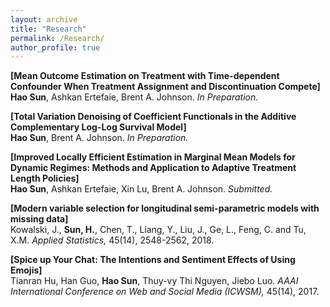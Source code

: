 ```yaml
---
layout: archive
title: "Research"
permalink: /Research/
author_profile: true
---
```

<b>[Mean Outcome Estimation on Treatment with Time-dependent Confounder When Treatment Assignment and Discontinuation Compete]</b><br>
<b>Hao Sun</b>, Ashkan Ertefaie, Brent A. Johnson. <i>In Preparation.</i>

<b>[Total Variation Denoising of Coefficient Functionals in the Additive Complementary Log-Log Survival Model]</b><br>
<b>Hao Sun</b>, Brent A. Johnson. <i>In Preparation.</i>

<b>[Improved Locally Efficient Estimation in Marginal Mean Models for Dynamic Regimes: Methods and Application to Adaptive Treatment Length Policies]</b><br>
<b>Hao Sun</b>, Ashkan Ertefaie, Xin Lu, Brent A. Johnson. <i>Submitted.</i>

<b>[Modern variable selection for longitudinal semi-parametric models with missing data]</b><br>
Kowalski, J., <b>Sun, H.</b>, Chen, T., Liang, Y., Liu, J., Ge, L., Feng, C. and Tu, X.M. <i>Applied Statistics, </i>45(14), 2548-2562, 2018.

<b>[Spice up Your Chat: The Intentions and Sentiment Effects of Using Emojis]</b><br>
Tianran Hu, Han Guo, <b>Hao Sun</b>, Thuy-vy Thi Nguyen, Jiebo Luo. <i>AAAI International Conference on Web and Social Media (ICWSM), </i>45(14), 2017.
